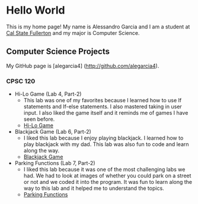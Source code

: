 # Hello World

This is my home page! My name is Alessandro Garcia and I am a student at [Cal State Fullerton](http://www.fullerton.edu/) and my major is Computer Science.

## Computer Science Projects

My GitHub page is [alegarcia4] (http://github.com/alegarcia4).

### CPSC 120

* Hi-Lo Game (Lab 4, Part-2)
    * This lab was one of my favorites because I learned how to use If statements and If-else statements. I also mastered taking in user input. I also liked the game itself and it reminds me of games I have seen before.
    * [Hi-Lo Game](https://github.com/cpsc-fall-2023/cpsc-120-lab-04-winston-and-alessandro.git)
* Blackjack Game (Lab 6, Part-2)
    * I liked this lab because I enjoy playing blackjack. I learned how to play blackjack with my dad. This lab was also fun to code and learn along the way.
    * [Blackjack Game](https://github.com/cpsc-fall-2023/cpsc-120-lab-06-russel-and-alessandro.git)
* Parking Functions (Lab 7, Part-2) 
    * I liked this lab because it was one of the most challenging labs we had. We had to look at images of whether you could park on a street or not and we coded it into the program. It was fun to learn along the way to this lab and it helped me to understand the topics.
    * [Parking Functions](https://github.com/cpsc-fall-2023/cpsc-120-lab-07-ashley-and-alessandro.git)
 
